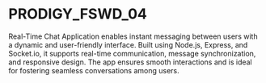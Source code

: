 # PRODIGY_FSWD_04
Real-Time Chat Application enables instant messaging between users with a dynamic and user-friendly interface. Built using Node.js, Express, and Socket.io, it supports real-time communication, message synchronization, and responsive design. The app ensures smooth interactions and is ideal for fostering seamless conversations among users.
